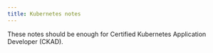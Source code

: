 ```yaml
---
title: Kubernetes notes
---
```


These notes should be enough for Certified Kubernetes Application Developer (CKAD).